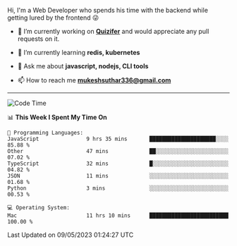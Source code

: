 Hi, I'm a Web Developer who spends his time with the backend while getting lured by the frontend 😜

- 🔭 I’m currently working on **[Quizifer](https://github.com/SutharMukesh/Quizifer/)** and would appreciate any pull requests on it.

- 🌱 I’m currently learning **redis, kubernetes**

- 💬 Ask me about **javascript, nodejs, CLI tools**

- 📫 How to reach me **mukeshsuthar336@gmail.com**

---
<!--START_SECTION:waka-->
![Code Time](http://img.shields.io/badge/Code%20Time-2%2C276%20hrs%2017%20mins-blue)

📊 **This Week I Spent My Time On** 

```text
💬 Programming Languages: 
JavaScript               9 hrs 35 mins       █████████████████████░░░░   85.88 % 
Other                    47 mins             ██░░░░░░░░░░░░░░░░░░░░░░░   07.02 % 
TypeScript               32 mins             █░░░░░░░░░░░░░░░░░░░░░░░░   04.82 % 
JSON                     11 mins             ░░░░░░░░░░░░░░░░░░░░░░░░░   01.68 % 
Python                   3 mins              ░░░░░░░░░░░░░░░░░░░░░░░░░   00.53 % 

💻 Operating System: 
Mac                      11 hrs 10 mins      █████████████████████████   100.00 % 
```


 Last Updated on 09/05/2023 01:24:27 UTC
<!--END_SECTION:waka-->
